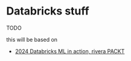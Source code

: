 # Databricks stuff

TODO

this will be based on

* [2024 Databricks ML in action, rivera PACKT](https://www.amazon.com/Databricks-Lakehouse-Platform-practices-technical/dp/1800564899/)
